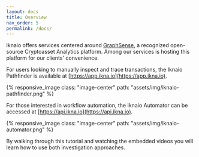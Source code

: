 ```yaml
---
layout: docs
title: Overview
nav_order: 5
permalink: /docs/
---
```


Iknaio offers services centered around [GraphSense](https://github.com/graphsense), a recognized open-source Cryptoasset Analytics platform. Among our services is hosting this platform for our clients' convenience.

For users looking to manually inspect and trace transactions, the Iknaio Pathfinder is available at [https://app.ikna.io](https://app.ikna.io).

{% responsive_image class: "image-center" path: "assets/img/iknaio-pathfinder.png" %}

For those interested in workflow automation, the Iknaio Automator can be accessed at [https://api.ikna.io](https://api.ikna.io).

{% responsive_image class: "image-center" path: "assets/img/iknaio-automator.png" %}

By walking through this tutorial and watching the embedded videos you will learn how to use both investigation approaches.
